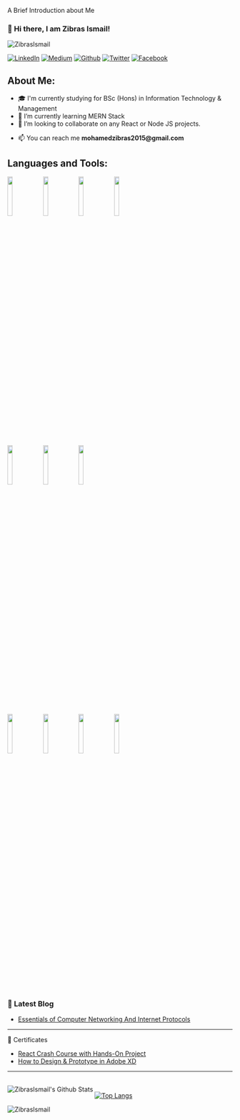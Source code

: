 A Brief Introduction about Me
### 👋 Hi there, I am Zibras Ismail!
<!-- Your badges
You can use the website to generate badges: https://shields.io/
-->


<p align="left"> <img src="https://komarev.com/ghpvc/?username=ZibrasIsmail&label=Profile%20views&color=0EB09A&style=flat" alt="ZibrasIsmail" /> </p>

[![LinkedIn](https://img.shields.io/badge/LinkedIn-0077B5?style=for-the-badge&logo=linkedin&logoColor=white)](https://lk.linkedin.com/in/zibras-ismail)
[![Medium](https://img.shields.io/badge/Medium-12100E?style=for-the-badge&logo=medium&logoColor=white)](https://zibras.medium.com)
[![Github](https://img.shields.io/badge/GitHub-100000?style=for-the-badge&logo=github&logoColor=white)](https://github.com/ZibrasIsmail)
[![Twitter](https://img.shields.io/badge/Twitter-1DA1F2?style=for-the-badge&logo=twitter&logoColor=white)](https://www.hackerrank.com/zibrasismail)
[![Facebook](https://img.shields.io/badge/Facebook-1877F2?style=for-the-badge&logo=facebook&logoColor=white)](https://www.facebook.com/mzibras)
&nbsp; 
<!--
**aLLUPS/aLLUPS** is a ✨ _special_ ✨ repository because its `README.md` (this file) appears on your GitHub profile. -->
## About Me:

- 🎓 I'm currently studying for BSc (Hons) in Information Technology & Management
- 🌱 I’m currently learning MERN Stack
- 👯 I’m looking to collaborate on any React or Node JS projects.
<!-- - 🤔 I’m looking for help with any issue related to MERN Stack web applications -->
- 📫 You can reach me __mohamedzibras2015@gmail.com__
 &nbsp;

## Languages and Tools:

<p>
  <code><img width="15%" src="https://www.vectorlogo.zone/logos/w3_html5/w3_html5-ar21.svg"></code>  
  <code><img width="15%" src="https://www.vectorlogo.zone/logos/w3_css/w3_css-official.svg"></code> 
  <code><img width="15%" src="https://www.vectorlogo.zone/logos/tailwindcss/tailwindcss-ar21.svg"></code> 
  <code><img width="15%" src="https://www.vectorlogo.zone/logos/javascript/javascript-ar21.svg"></code>
  <br />
  <br/>
  <code><img width="15%" src="https://www.vectorlogo.zone/logos/visualstudio_code/visualstudio_code-ar21.svg"></code>
  <code><img width="15%" src="https://www.vectorlogo.zone/logos/git-scm/git-scm-ar21.svg"></code>
  <code><img width="15%" src="https://www.vectorlogo.zone/logos/github/github-ar21.svg"></code>
  <br />
  <br/>
  <code><img width="15%" src="https://www.vectorlogo.zone/logos/reactjs/reactjs-ar21.svg"></code>
  <code><img width="15%" src="https://www.vectorlogo.zone/logos/nodejs/nodejs-ar21.svg"></code>
  <code><img width="15%" src="https://www.vectorlogo.zone/logos/expressjs/expressjs-ar21.svg"></code>
  <code><img width="15%" src="https://www.vectorlogo.zone/logos/mongodb/mongodb-ar21.svg"></code>
  <br />
</p>
<br />

### 📕 Latest Blog
<!-- BLOG-LIST:START -->
- [Essentials of Computer Networking And Internet Protocols](https://zibras.medium.com/essentials-of-computer-networking-and-internet-protocols-ccd75fac3877)
<!-- BLOG-LIST:END -->

---

📜 Certificates

- [React Crash Course with Hands-On Project](https://www.udemy.com/certificate/UC-731b5da7-e7f3-4a5e-a599-9e643da51287)
- [How to Design & Prototype in Adobe XD](https://www.udemy.com/certificate/UC-1744ed34-f1f3-40b9-ad77-456d75677020/)


---
<br />
<img align="left" alt="ZibrasIsmail's Github Stats" src="https://github-readme-stats.vercel.app/api?username=ZibrasIsmail&show_icons=true&hide_border=true" />

[![Top Langs](https://github-readme-stats.vercel.app/api/top-langs/?username=ZibrasIsmail&show_icons=true&hide_border=true)](https://github.com/ZibrasIsmail)

<p><img align="center" src="https://github-readme-streak-stats.herokuapp.com/?user=ZibrasIsmail&" alt="ZibrasIsmail" /></p>
